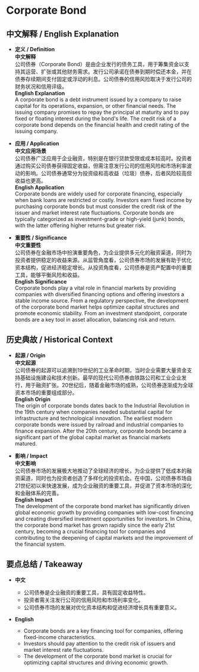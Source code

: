 # Corporate Bond

## 中文解释 / English Explanation

* **定义 / Definition**  
  **中文解释**  
  公司债券（Corporate Bond）是由企业发行的债务工具，用于筹集资金以支持其运营、扩张或其他财务需求。发行公司承诺在债券到期时偿还本金，并在债券存续期间支付固定或浮动的利息。公司债券的信用风险取决于发行公司的财务状况和信用评级。  
  **English Explanation**  
  A corporate bond is a debt instrument issued by a company to raise capital for its operations, expansion, or other financial needs. The issuing company promises to repay the principal at maturity and to pay fixed or floating interest during the bond's life. The credit risk of a corporate bond depends on the financial health and credit rating of the issuing company.

* **应用 / Application**  
  **中文应用场景**  
  公司债券广泛应用于企业融资，特别是在银行贷款受限或成本较高时。投资者通过购买公司债券获得固定收益，但需注意发行公司的信用风险和市场利率波动的影响。公司债券通常分为投资级和高收益（垃圾）债券，后者风险较高但收益也更高。  
  **English Application**  
  Corporate bonds are widely used for corporate financing, especially when bank loans are restricted or costly. Investors earn fixed income by purchasing corporate bonds but must consider the credit risk of the issuer and market interest rate fluctuations. Corporate bonds are typically categorized as investment-grade or high-yield (junk) bonds, with the latter offering higher returns but greater risk.

* **重要性 / Significance**  
  **中文重要性**  
  公司债券在金融市场中扮演重要角色，为企业提供多元化的融资渠道，同时为投资者提供稳定的收益来源。从监管角度看，公司债券市场的发展有助于优化资本结构，促进经济稳定增长。从投资角度看，公司债券是资产配置中的重要工具，能够平衡风险和收益。  
  **English Significance**  
  Corporate bonds play a vital role in financial markets by providing companies with diversified financing options and offering investors a stable income source. From a regulatory perspective, the development of the corporate bond market helps optimize capital structures and promote economic stability. From an investment standpoint, corporate bonds are a key tool in asset allocation, balancing risk and return.

## 历史典故 / Historical Context

* **起源 / Origin**  
  **中文起源**  
  公司债券的起源可以追溯到19世纪的工业革命时期，当时企业需要大量资金支持基础设施建设和技术创新。最早的现代公司债券由铁路公司和工业企业发行，用于融资扩张。20世纪后，随着金融市场的成熟，公司债券逐渐成为全球资本市场的重要组成部分。  
  **English Origin**  
  The origin of corporate bonds dates back to the Industrial Revolution in the 19th century when companies needed substantial capital for infrastructure and technological innovation. The earliest modern corporate bonds were issued by railroad and industrial companies to finance expansion. After the 20th century, corporate bonds became a significant part of the global capital market as financial markets matured.

* **影响 / Impact**  
  **中文影响**  
  公司债券市场的发展极大地推动了全球经济的增长，为企业提供了低成本的融资渠道，同时也为投资者创造了多样化的投资机会。在中国，公司债券市场自21世纪初以来快速发展，成为企业融资的重要工具，并促进了资本市场的深化和金融体系的完善。  
  **English Impact**  
  The development of the corporate bond market has significantly driven global economic growth by providing companies with low-cost financing and creating diversified investment opportunities for investors. In China, the corporate bond market has grown rapidly since the early 21st century, becoming a crucial financing tool for companies and contributing to the deepening of capital markets and the improvement of the financial system.

## 要点总结 / Takeaway

* **中文**  
  - 公司债券是企业融资的重要工具，具有固定收益特性。  
  - 投资者需关注发行公司的信用风险和市场利率变化。  
  - 公司债券市场的发展对优化资本结构和促进经济增长具有重要意义。  

* **English**  
  - Corporate bonds are a key financing tool for companies, offering fixed-income characteristics.  
  - Investors should pay attention to the credit risk of issuers and market interest rate fluctuations.  
  - The development of the corporate bond market is crucial for optimizing capital structures and driving economic growth.